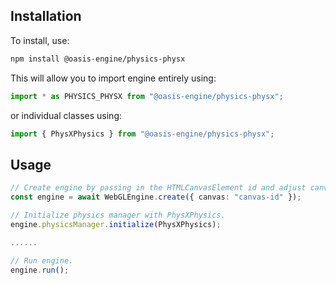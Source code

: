 ## Installation

To install, use:

```sh
npm install @oasis-engine/physics-physx
```

This will allow you to import engine entirely using:

```javascript
import * as PHYSICS_PHYSX from "@oasis-engine/physics-physx";
```

or individual classes using:

```javascript
import { PhysXPhysics } from "@oasis-engine/physics-physx";
```

## Usage

```typescript
// Create engine by passing in the HTMLCanvasElement id and adjust canvas size
const engine = await WebGLEngine.create({ canvas: "canvas-id" });

// Initialize physics manager with PhysXPhysics.
engine.physicsManager.initialize(PhysXPhysics);

......

// Run engine.
engine.run();
```